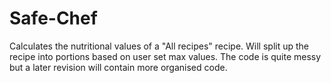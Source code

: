 # Safe-Chef
Calculates the nutritional values of a "All recipes" recipe. Will split up the recipe into portions based on user set max values.
The code is quite messy but a later revision will contain more organised code. 
